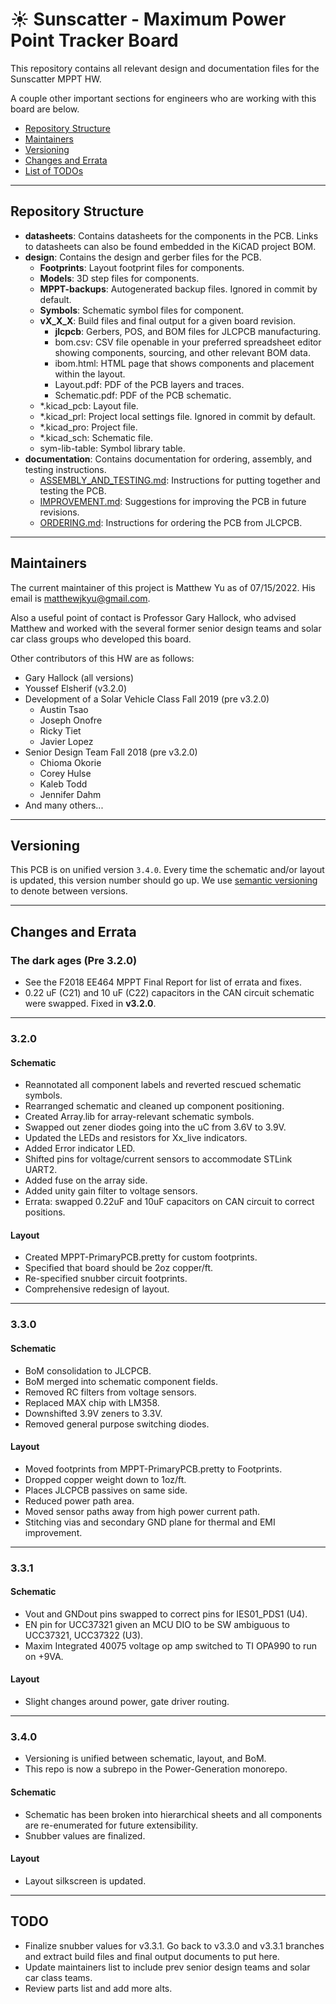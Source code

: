 # :sunny: Sunscatter - Maximum Power Point Tracker Board

This repository contains all relevant design and documentation files for the
Sunscatter MPPT HW.

A couple other important sections for engineers who are working with this board
are below.

- [Repository Structure](#Repository-Structure)
- [Maintainers](#Maintainers)
- [Versioning](#Versioning)
- [Changes and Errata](#Changes-and-Errata)
- [List of TODOs](#TODO)

---

## Repository Structure

- **datasheets**: Contains datasheets for the components in the PCB. Links to
  datasheets can also be found embedded in the KiCAD project BOM.
- **design**: Contains the design and gerber files for the PCB.
  - **Footprints**: Layout footprint files for components.
  - **Models**: 3D step files for components.
  - **MPPT-backups**: Autogenerated backup files. Ignored in commit by default.
  - **Symbols**: Schematic symbol files for component.
  - **vX_X_X**: Build files and final output for a given board revision.
    - **jlcpcb**: Gerbers, POS, and BOM files for JLCPCB manufacturing.
    - bom.csv: CSV file openable in your preferred spreadsheet editor showing
      components, sourcing, and other relevant BOM data.
    - ibom.html: HTML page that shows components and placement within the
      layout.
    - Layout.pdf: PDF of the PCB layers and traces.
    - Schematic.pdf: PDF of the PCB schematic.
  - *.kicad_pcb: Layout file.
  - *.kicad_prl: Project local settings file. Ignored in commit by default.
  - *.kicad_pro: Project file.
  - *.kicad_sch: Schematic file.
  - sym-lib-table: Symbol library table.
- **documentation**: Contains documentation for ordering, assembly, and testing
  instructions.
  - [ASSEMBLY_AND_TESTING.md](Documentation/ASSEMBLY_AND_TESTING.md):
    Instructions for putting together and testing the PCB.
  - [IMPROVEMENT.md](Documentation/IMPROVEMENT.md): Suggestions for improving
    the PCB in future revisions.
  - [ORDERING.md](Documentation/ORDERING.md): Instructions for ordering the PCB
    from JLCPCB.

---

## Maintainers

The current maintainer of this project is Matthew Yu as of 07/15/2022. His email
is matthewjkyu@gmail.com.

Also a useful point of contact is Professor Gary Hallock, who advised Matthew
and worked with the several former senior design teams and solar car class
groups who developed this board.

Other contributors of this HW are as follows:
- Gary Hallock (all versions)
- Youssef Elsherif (v3.2.0)
- Development of a Solar Vehicle Class Fall 2019 (pre v3.2.0)
  - Austin Tsao
  - Joseph Onofre
  - Ricky Tiet
  - Javier Lopez
- Senior Design Team Fall 2018 (pre v3.2.0)
  - Chioma Okorie
  - Corey Hulse
  - Kaleb Todd
  - Jennifer Dahm
- And many others...

---

## Versioning

This PCB is on unified version `3.4.0`. Every time the schematic and/or layout
is updated, this version number should go up. We use [semantic
versioning](https://semver.org/) to denote between versions.

---

## Changes and Errata

### The dark ages (Pre 3.2.0)
- See the F2018 EE464 MPPT Final Report for list of errata and fixes.
- 0.22 uF (C21) and 10 uF (C22) capacitors in the CAN circuit schematic were
  swapped. Fixed in **v3.2.0**. 

---
### 3.2.0
#### Schematic
- Reannotated all component labels and reverted rescued schematic symbols.
- Rearranged schematic and cleaned up component positioning.
- Created Array.lib for array-relevant schematic symbols.
- Swapped out zener diodes going into the uC from 3.6V to 3.9V.
- Updated the LEDs and resistors for Xx_live indicators.
- Added Error indicator LED.
- Shifted pins for voltage/current sensors to accommodate STLink UART2.
- Added fuse on the array side.
- Added unity gain filter to voltage sensors.
- Errata: swapped 0.22uF and 10uF capacitors on CAN circuit to correct positions.
#### Layout
- Created MPPT-PrimaryPCB.pretty for custom footprints.
- Specified that board should be 2oz copper/ft.
- Re-specified snubber circuit footprints.
- Comprehensive redesign of layout.

---
### 3.3.0
#### Schematic
- BoM consolidation to JLCPCB.
- BoM merged into schematic component fields.
- Removed RC filters from voltage sensors.
- Replaced MAX chip with LM358.
- Downshifted 3.9V zeners to 3.3V.
- Removed general purpose switching diodes.
#### Layout
- Moved footprints from MPPT-PrimaryPCB.pretty to Footprints.
- Dropped copper weight down to 1oz/ft.
- Places JLCPCB passives on same side.
- Reduced power path area.
- Moved sensor paths away from high power current path.
- Stitching vias and secondary GND plane for thermal and EMI improvement.

---
### 3.3.1
#### Schematic
- Vout and GNDout pins swapped to correct pins for IES01_PDS1 (U4).
- EN pin for UCC37321 given an MCU DIO to be SW ambiguous to UCC37321, UCC37322 (U3).
- Maxim Integrated 40075 voltage op amp switched to TI OPA990 to run on +9VA.
#### Layout
- Slight changes around power, gate driver routing.

---
### 3.4.0
- Versioning is unified between schematic, layout, and BoM.
- This repo is now a subrepo in the Power-Generation monorepo.
#### Schematic
- Schematic has been broken into hierarchical sheets and all components are
  re-enumerated for future extensibility.
- Snubber values are finalized.
#### Layout
- Layout silkscreen is updated.

---

## TODO

- Finalize snubber values for v3.3.1. Go back to v3.3.0 and v3.3.1 branches and
  extract build files and final output documents to put here.
- Update maintainers list to include prev senior design teams and solar car
  class teams.
- Review parts list and add more alts.
